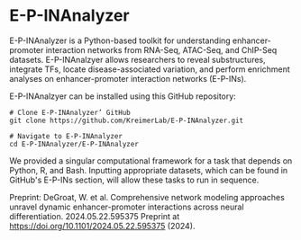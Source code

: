 # E-P-INAnalyzer
E-P-INAnalyzer is a Python-based toolkit for understanding enhancer-promoter interaction networks from RNA-Seq, ATAC-Seq, and ChIP-Seq datasets. E-P-INAnalzyer allows researchers to reveal substructures, integrate TFs, locate disease-associated variation, and perform enrichment analyses on enhancer-promoter interaction networks (E-P-INs). 

E-P-INAnalzyer can be installed using this GitHub repository: 
```
# Clone E-P-INAnalyzer’ GitHub
git clone https://github.com/KreimerLab/E-P-INAnalyzer.git

# Navigate to E-P-INAnalyzer
cd E-P-INAnalyzer/E-P-INAnalyzer
```

We provided a singular computational framework for a task that depends on Python, R, and Bash. Inputting appropriate datasets, which can be found in GitHub's E-P-INs section, will allow these tasks to run in sequence. 

Preprint: DeGroat, W. et al. Comprehensive network modeling approaches unravel dynamic enhancer-promoter interactions across neural differentiation. 2024.05.22.595375 Preprint at https://doi.org/10.1101/2024.05.22.595375 (2024).
